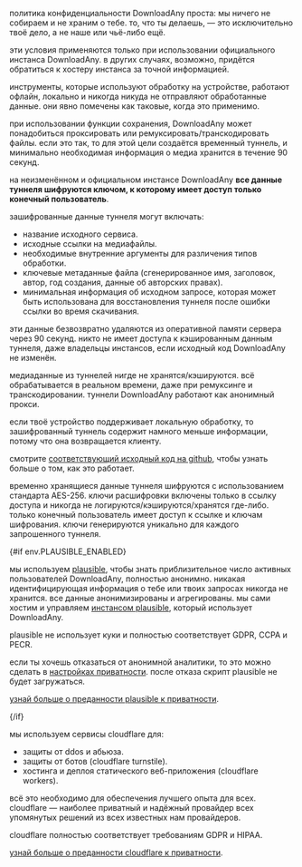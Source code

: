 <script lang="ts">
    import env from "$lib/env";
    import { t } from "$lib/i18n/translations";

    import SectionHeading from "$components/misc/SectionHeading.svelte";
</script>

<section id="general">
<SectionHeading
    title={$t("about.heading.general")}
    sectionId="general"
/>

политика конфиденциальности DownloadAny проста: мы ничего не собираем и не храним о
тебе. то, что ты делаешь, — это исключительно твоё дело, а не наше или чьё-либо
ещё.

эти условия применяются только при использовании официального инстанса DownloadAny.
в других случаях, возможно, придётся обратиться к хостеру инстанса за точной
информацией.
</section>

<section id="local">
<SectionHeading
    title={$t("about.heading.local")}
    sectionId="local"
/>

инструменты, которые используют обработку на устройстве, работают офлайн,
локально и никогда никуда не отправляют обработанные данные. они явно помечены
как таковые, когда это применимо.
</section>

<section id="saving">
<SectionHeading
    title={$t("about.heading.saving")}
    sectionId="saving"
/>

при использовании функции сохранения, DownloadAny может понадобиться проксировать
или ремуксировать/транскодировать файлы. если это так, то для этой цели
создаётся временный туннель, и минимально необходимая информация о медиа
хранится в течение 90 секунд.

на неизменённом и официальном инстансе DownloadAny **все данные туннеля шифруются
ключом, к которому имеет доступ только конечный пользователь**.

зашифрованные данные туннеля могут включать:
- название исходного сервиса.
- исходные ссылки на медиафайлы.
- необходимые внутренние аргументы для различения типов обработки.
- ключевые метаданные файла (сгенерированное имя, заголовок, автор, год
  создания, данные об авторских правах).
- минимальная информация об исходном запросе, которая может быть использована
  для восстановления туннеля после ошибки ссылки во время скачивания.

эти данные безвозвратно удаляются из оперативной памяти сервера через 90 секунд.
никто не имеет доступа к кэшированным данным туннеля, даже владельцы инстансов,
если исходный код DownloadAny не изменён.

медиаданные из туннелей нигде не хранятся/кэшируются. всё обрабатывается в
реальном времени, даже при ремуксинге и транскодировании. туннели DownloadAny
работают как анонимный прокси.

если твоё устройство поддерживает локальную обработку, то зашифрованный туннель
содержит намного меньше информации, потому что она возвращается клиенту.

смотрите [соответствующий исходный код на github](https://github.com/LiamZJU/downloadanyvideos), чтобы
узнать больше о том, как это работает.
</section>

<section id="encryption">
<SectionHeading
    title={$t("about.heading.encryption")}
    sectionId="encryption"
/>

временно хранящиеся данные туннеля шифруются с использованием стандарта AES-256.
ключи расшифровки включены только в ссылку доступа и никогда не
логируются/кэшируются/хранятся где-либо. только конечный пользователь имеет
доступ к ссылке и ключам шифрования. ключи генерируются уникально для каждого
запрошенного туннеля.
</section>

{#if env.PLAUSIBLE_ENABLED}
<section id="plausible">
<SectionHeading
    title={$t("about.heading.plausible")}
    sectionId="plausible"
/>

мы используем [plausible](https://plausible.io/), чтобы знать приблизительное
число активных пользователей DownloadAny, полностью анонимно. никакая
идентифицирующая информация о тебе или твоих запросах никогда не хранится. все
данные анонимизированы и агрегированы. мы сами хостим и управляем [инстансом
plausible](https://{env.PLAUSIBLE_HOST}/), который использует DownloadAny.

plausible не использует куки и полностью соответствует GDPR, CCPA и PECR.

если ты хочешь отказаться от анонимной аналитики, то это можно сделать в
[настройках приватности](/settings/privacy#analytics). после отказа скрипт
plausible не будет загружаться.

[узнай больше о преданности plausible к
приватности](https://plausible.io/privacy-focused-web-analytics).
</section>
{/if}

<section id="cloudflare">
<SectionHeading
    title={$t("about.heading.cloudflare")}
    sectionId="cloudflare"
/>

мы используем сервисы cloudflare для:
- защиты от ddos и абьюза.
- защиты от ботов (cloudflare turnstile).
- хостинга и деплоя статического веб-приложения (cloudflare workers).

всё это необходимо для обеспечения лучшего опыта для всех. cloudflare — наиболее
приватный и надёжный провайдер всех упомянутых решений из всех известных нам
провайдеров.

cloudflare полностью соответствует требованиям GDPR и HIPAA.

[узнай больше о преданности cloudflare к
приватности](https://www.cloudflare.com/trust-hub/privacy-and-data-protection/).
</section>

